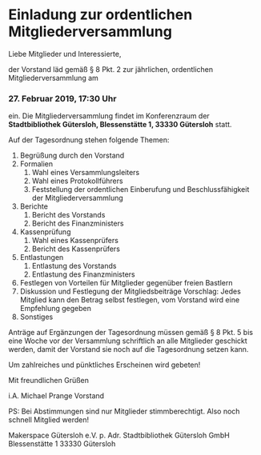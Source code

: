 # Einladung zur ordentlichen Mitgliederversammlung


Liebe Mitglieder und Interessierte,

der Vorstand läd gemäß § 8 Pkt. 2 zur jährlichen, ordentlichen Mitgliederversammlung am
### 27. Februar 2019, 17:30 Uhr
ein. Die Mitgliederversammlung findet im Konferenzraum der **Stadtbibliothek Gütersloh, Blessenstätte 1, 33330 Gütersloh** statt.

Auf der Tagesordnung stehen folgende Themen:
1. Begrüßung durch den Vorstand
1. Formalien
	1. Wahl eines Versammlungsleiters
	1. Wahl eines Protokollführers
	1. Feststellung der ordentlichen Einberufung und Beschlussfähigkeit der Mitgliederversammlung
1. Berichte
	1. Bericht des Vorstands
	1. Bericht des Finanzministers
1. Kassenprüfung
	1. Wahl eines Kassenprüfers
	1. Bericht des Kassenprüfers
1. Entlastungen
	1. Entlastung des Vorstands
	1. Entlastung des Finanzministers
1. Festlegen von Vorteilen für Mitglieder gegenüber freien Bastlern
1. Diskussion und Festlegung der Mitgliedsbeiträge
	 Vorschlag: Jedes Mitglied kann den Betrag selbst festlegen, vom Vorstand wird eine Empfehlung gegeben
1. Sonstiges

Anträge auf Ergänzungen der Tagesordnung müssen gemäß § 8 Pkt. 5 bis eine Woche vor der Versammlung schriftlich an alle Mitglieder geschickt werden, damit der Vorstand sie noch auf die Tagesordnung setzen kann.

Um zahlreiches und pünktliches Erscheinen wird gebeten!

Mit freundlichen Grüßen

i.A. Michael Prange
Vorstand

PS: Bei Abstimmungen sind nur Mitglieder stimmberechtigt. Also noch schnell Mitglied werden!

Makerspace Gütersloh e.V.
p. Adr. Stadtbibliothek Gütersloh GmbH
Blessenstätte 1
33330 Gütersloh
